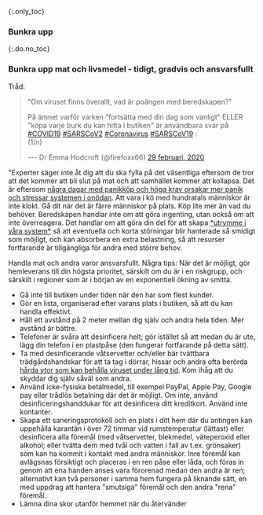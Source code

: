 {:.only_toc} 
 ### Bunkra upp 

 {:.do.no_toc} 
 ### Bunkra upp mat och livsmedel - tidigt, gradvis och ansvarsfullt

 Tråd: 

 > "Om viruset finns överallt, vad är poängen med beredskapen?" 
 > 
 > På ämnet varför varken "fortsätta med din dag som vanligt" ELLER "köpa varje burk du kan hitta i butiken" är användbara svar på 
> [\#COVID19](https://twitter.com/hashtag/COVID19?src=hash&ref_src=twsrc%5Etfw)
> [\#SARSCoV2](https://twitter.com/hashtag/SARSCoV2?src=hash&ref_src=twsrc%5Etfw)
> [\#Coronavirus](https://twitter.com/hashtag/Coronavirus?src=hash&ref_src=twsrc%5Etfw)
> [\#SARSCoV19](https://twitter.com/hashtag/SARSCoV19?src=hash&ref_src=twsrc%5Etfw)
> :\
 > (1/n)
>
> --- Dr Emma Hodcroft (\@firefoxx66) [29 februari,
> 2020](https://twitter.com/firefoxx66/status/1233666678841597952?ref_src=twsrc%5Etfw)

"Experter säger inte åt dig att du ska fylla på det väsentliga eftersom de tror att det kommer att bli slut på mat och att samhället kommer att kollapsa. Det är eftersom [några dagar med panikköp och höga krav orsakar mer panik och stressar systemen i onödan](https://twitter.com/firefoxx66/status/1233666678841597952). Att vara i kö med hundratals människor är inte klokt. Gå dit när det är färre människor på plats. Köp lite mer än vad du behöver. Beredskapen handlar inte om att göra ingenting, utan också om att inte överreagera. Det handlar om att göra din del för att skapa [\*utrymme i våra system\*](https://twitter.com/firefoxx66/status/1233666678841597952) så att eventuella och korta störningar blir hanterade så smidigt som möjligt, och kan absorbera en extra belastning, så att resurser fortfarande är tillgängliga för andra med större behov. 

Handla mat och andra varor ansvarsfullt. Några tips: 
När det är möjligt, gör hemleverans till din högsta prioritet, särskilt om du är i en riskgrupp, och särskilt i regioner som är i början av en exponentiell ökning av smitta. 
 - Gå inte till butiken under tiden när den har som flest kunder. 
 - Gör en lista, organiserad efter varans plats i butiken, så att du kan handla effektivt. 
 - Håll ett avstånd på 2 meter mellan dig själv och andra hela tiden. Mer avstånd är bättre. 
 - Telefoner är svåra att desinficera helt; gör istället så att medan du är ute, lägg din telefon i en plastpåse (den fungerar fortfarande på detta sätt). 
 - Ta med desinficerande våtservetter och/eller bär tvättbara trädgårdshandskar för att ta tag i dörrar, hissar och andra ofta berörda [hårda ytor som kan behålla viruset under lång tid](https://www.nytimes.com/2020/03/17/health/coronavirus-surfaces-aerosols.html). Kom ihåg att du skyddar dig själv såväl som andra. 
 - Använd icke-fysiska betalmedel, till exempel PayPal, Apple Pay, Google pay eller trådlös betalning där det är möjligt. Om inte, använd desinficeringshanddukar för att desinficera ditt kreditkort. Använd inte kontanter. 
 - Skapa ett saneringsprotokoll och en plats i ditt hem där du antingen kan uppehålla karantän i över 72 timmar vid rumstemperatur (lättast) eller desinficera alla föremål (med våtservetter, blekmedel, väteperoxid eller alkohol; eller tvätta dem med tvål och vatten i fall av t.ex. grönsaker) som kan ha kommit i kontakt med andra människor. Inre föremål kan avlägsnas försiktigt och placeras i en ren påse eller låda, och föras in genom att ena handen anses vara förorenad medan den andra är ren; alternativt kan två personer i samma hem fungera på liknande sätt, en med uppdrag att hantera "smutsiga" föremål och den andra "rena" föremål. 
 - Lämna dina skor utanför hemmet när du återvänder
